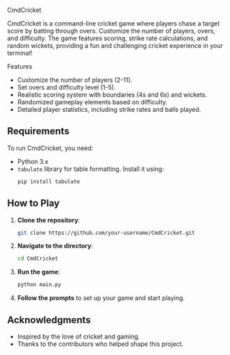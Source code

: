 CmdCricket

CmdCricket is a command-line cricket game where players chase a target score by batting through overs. Customize the number of players, overs, and difficulty. The game features scoring, strike rate calculations, and random wickets, providing a fun and challenging cricket experience in your terminal!

Features

- Customize the number of players (2-11).
- Set overs and difficulty level (1-5).
- Realistic scoring system with boundaries (4s and 6s) and wickets.
- Randomized gameplay elements based on difficulty.
- Detailed player statistics, including strike rates and balls played.

## Requirements

To run CmdCricket, you need:

- Python 3.x
- `tabulate` library for table formatting. Install it using:
  ```bash
  pip install tabulate
  ```

## How to Play

1. **Clone the repository**:
   ```bash
   git clone https://github.com/your-username/CmdCricket.git
   ```

2. **Navigate to the directory**:
   ```bash
   cd CmdCricket
   ```

3. **Run the game**:
   ```bash
   python main.py
   ```

4. **Follow the prompts** to set up your game and start playing.


## Acknowledgments

- Inspired by the love of cricket and gaming.
- Thanks to the contributors who helped shape this project.
```

